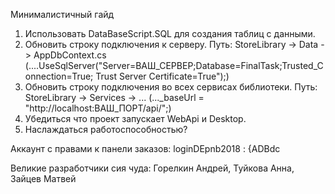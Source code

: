 Минималистичный гайд
1) Использовать DataBaseScript.SQL для создания таблиц с данными.
2) Обновить строку подключения к серверу. Путь: StoreLibrary -> Data -> AppDbContext.cs  (....UseSqlServer("Server=ВАШ_СЕРВЕР;Database=FinalTask;Trusted_Connection=True; Trust Server Certificate=True");)
3) Обновить строку подключения во всех сервисах библиотеки. Путь: StoreLibrary -> Services -> ... (..._baseUrl = "http://localhost:ВАШ_ПОРТ/api/";)
4) Убедиться что проект запускает WebApi и Desktop.
5) Наслаждаться работоспособностью?

Аккаунт с правами к панели заказов: loginDEpnb2018 : {ADBdc

Великие разработчики сия чуда:
Горелкин Андрей, Туйкова Анна, Зайцев Матвей
